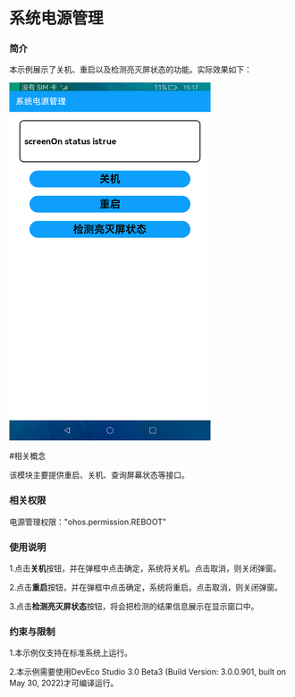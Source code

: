 # 系统电源管理

### 简介

本示例展示了关机、重启以及检测亮灭屏状态的功能。实际效果如下：

![](screenshot/device/main.png)

#相关概念

该模块主要提供重启、关机、查询屏幕状态等接口。

### 相关权限

电源管理权限："ohos.permission.REBOOT"

### 使用说明

1.点击**关机**按钮，并在弹框中点击确定，系统将关机。点击取消，则关闭弹窗。

2.点击**重启**按钮，并在弹框中点击确定，系统将重启。点击取消，则关闭弹窗。

3.点击**检测亮灭屏状态**按钮，将会把检测的结果信息展示在显示窗口中。

### 约束与限制

1.本示例仅支持在标准系统上运行。

2.本示例需要使用DevEco Studio 3.0 Beta3 (Build Version: 3.0.0.901, built on May 30, 2022)才可编译运行。